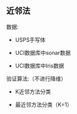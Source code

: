 ## 近邻法
数据:
* USPS手写体

* UCI数据库中sonar数据
      
* UCI数据库中Iris数据
      
验证算法:（不进行降维）

* K近邻方法分类
          
* 最近邻方法分类（K=1）


